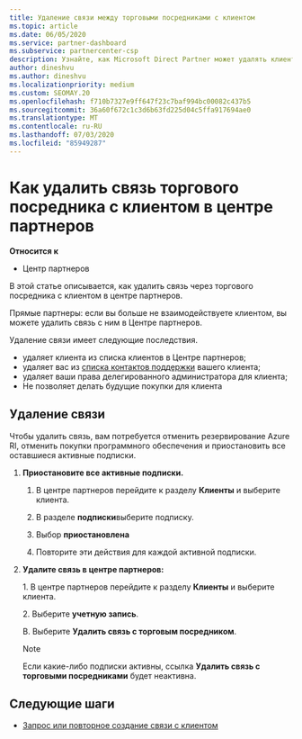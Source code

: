 ```yaml
---
title: Удаление связи между торговыми посредниками с клиентом
ms.topic: article
ms.date: 06/05/2020
ms.service: partner-dashboard
ms.subservice: partnercenter-csp
description: Узнайте, как Microsoft Direct Partner может удалять клиентов из списка, удалять делегированные права администратора и прекращать поддержку или покупку для клиента.
author: dineshvu
ms.author: dineshvu
ms.localizationpriority: medium
ms.custom: SEOMAY.20
ms.openlocfilehash: f710b7327e9ff647f23c7baf994bc00082c437b5
ms.sourcegitcommit: 36a60f672c1c3d6b63fd225d04c5ffa917694ae0
ms.translationtype: MT
ms.contentlocale: ru-RU
ms.lasthandoff: 07/03/2020
ms.locfileid: "85949287"
---
```

# <a name="how-to-remove-a-reseller-relationship-with-a-customer-in-partner-center"></a>Как удалить связь торгового посредника с клиентом в центре партнеров

**Относится к**

- Центр партнеров

В этой статье описывается, как удалить связь через торгового посредника с клиентом в центре партнеров.

Прямые партнеры: если вы больше не взаимодействуете клиентом, вы можете удалить связь с ним в Центре партнеров.

Удаление связи имеет следующие последствия.

- удаляет клиента из списка клиентов в Центре партнеров;
- удаляет вас из [списка контактов поддержки](assign-support-contacts.md) вашего клиента;
- удаляет ваши права делегированного администратора для клиента;
- Не позволяет делать будущие покупки для клиента

## <a name="how-to-remove-a-relationship"></a>Удаление связи

Чтобы удалить связь, вам потребуется отменить резервирование Azure RI, отменить покупки программного обеспечения и приостановить все оставшиеся активные подписки.

1. **Приостановите все активные подписки.**

   1. В центре партнеров перейдите к разделу **Клиенты** и выберите клиента.

   2. В разделе **подписки**выберите подписку.

   3. Выбор **приостановлена**

   4. Повторите эти действия для каждой активной подписки.

2. **Удалите связь в центре партнеров:**

   1\. В центре партнеров перейдите к разделу **Клиенты** и выберите клиента.

   2\. Выберите **учетную запись**.

   В. Выберите **Удалить связь с торговым посредником**.

   > [!NOTE]
   > Если какие-либо подписки активны, ссылка **Удалить связь с торговыми посредниками** будет неактивна.

## <a name="next-steps"></a>Следующие шаги

- [Запрос или повторное создание связи с клиентом](request-a-relationship-with-a-customer.md)
